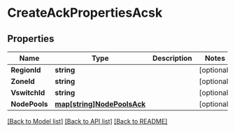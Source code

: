 # CreateAckPropertiesAcsk

## Properties
Name | Type | Description | Notes
------------ | ------------- | ------------- | -------------
**RegionId** | **string** |  | [optional] 
**ZoneId** | **string** |  | [optional] 
**VswitchId** | **string** |  | [optional] 
**NodePools** | [**map[string]NodePoolsAck**](NodePoolsACK.md) |  | [optional] 

[[Back to Model list]](../README.md#documentation-for-models) [[Back to API list]](../README.md#documentation-for-api-endpoints) [[Back to README]](../README.md)


